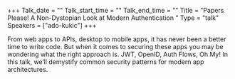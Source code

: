 +++
Talk_date = ""
Talk_start_time = ""
Talk_end_time = ""
Title = "Papers Please! A Non-Dystopian Look at Modern Authentication  "
Type = "talk"
Speakers = ["ado-kukic"]
+++

From web apps to APIs, desktop to mobile apps, it has never been a better time to write code. But when it comes to securing these apps you may be wondering what the right approach is. JWT, OpenID, Auth Flows, Oh My! In this talk, we’ll demystify common security patterns for modern app architectures.

